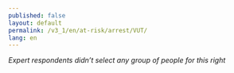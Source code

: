 ```yaml
---
published: false
layout: default
permalink: /v3_1/en/at-risk/arrest/VUT/
lang: en
---
```

_Expert respondents didn’t select any group of people for this right_